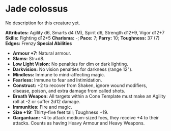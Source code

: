 # Jade colossus

No description for this creature yet.

**Attributes:** Agility d6, Smarts d4 (M), Spirit d6, Strength d12+9,
Vigor d12+7
**Skills:** Fighting d12+5
**Charisma:** -; **Pace:** 7; **Parry:** 10; **Toughness:** 37 (7)
**Edges:** Frenzy
**Special Abilities**

- **Armour +7:** Natural armour.
- **Slams:** Str+d8.
- **Low Light Vision:** No penalties for dim or dark lighting.
- **Darkvision:** No vision penalties for darkness (range 12").
- **Mindless:** Immune to mind-affecting magic.
- **Fearless:** Immune to fear and Intimidation.
- **Construct:** +2 to recover from Shaken, ignore wound modifiers,
disease, poison, and extra damage from called shots.
- **Breath Weapon:** All targets within a Cone Template must make an
Agility roll at -2 or suffer 2d12 damage.
- **Immunities:** Fire and magic.
- **Size +19:** Thirty-five feet tall; Toughness +19.
- **Gargantuan:** -4 to attack medium-sized foes, they receive +4 to
their attacks. Counts as having Heavy Armour and Heavy Weapons.
